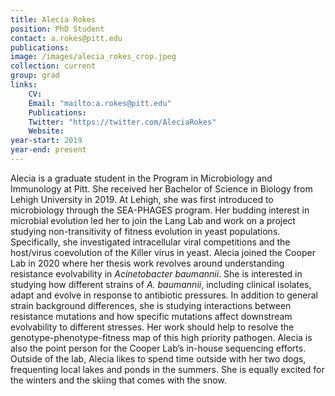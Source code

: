 ```yaml
---
title: Alecia Rokes
position: PhD Student
contact: a.rokes@pitt.edu
publications: 
image: /images/alecia_rokes_crop.jpeg
collection: current
group: grad
links:
    CV:
    Email: "mailto:a.rokes@pitt.edu"
    Publications:
    Twitter: "https://twitter.com/AleciaRokes"
    Website:
year-start: 2019
year-end: present
---
```


Alecia is a graduate student in the Program in Microbiology and Immunology at Pitt. She received her Bachelor of Science in Biology from Lehigh University in 2019. At Lehigh, she was first introduced to microbiology through the SEA-PHAGES program. Her budding interest in microbial evolution led her to join the Lang Lab and work on a project studying non-transitivity of fitness evolution in yeast populations. Specifically, she investigated intracellular viral competitions and the host/virus coevolution of the Killer virus in yeast. Alecia joined the Cooper Lab in 2020 where her thesis work revolves around understanding resistance evolvability in <i>Acinetobacter baumannii</i>. She is interested in studying how different strains of <i>A. baumannii</i>, including clinical isolates, adapt and evolve in response to antibiotic pressures. In addition to general strain background differences, she is studying interactions between resistance mutations and how specific mutations affect downstream evolvability to different stresses. Her work should help to resolve the genotype-phenotype-fitness map of this high priority pathogen. Alecia is also the point person for the Cooper Lab’s in-house sequencing efforts. Outside of the lab, Alecia likes to spend time outside with her two dogs, frequenting local lakes and ponds in the summers. She is equally excited for the winters and the skiing that comes with the snow. 